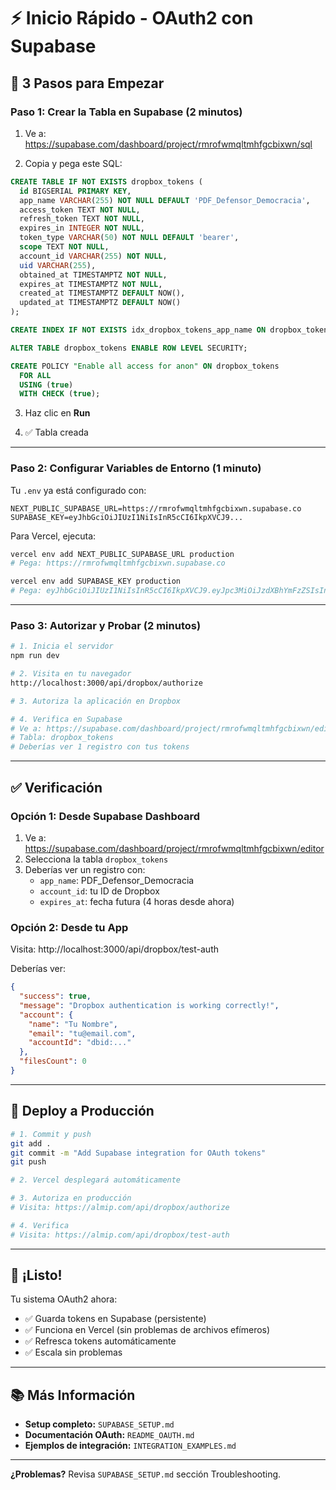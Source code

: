 # ⚡ Inicio Rápido - OAuth2 con Supabase

## 🎯 3 Pasos para Empezar

### Paso 1: Crear la Tabla en Supabase (2 minutos)

1. Ve a: https://supabase.com/dashboard/project/rmrofwmqltmhfgcbixwn/sql

2. Copia y pega este SQL:

```sql
CREATE TABLE IF NOT EXISTS dropbox_tokens (
  id BIGSERIAL PRIMARY KEY,
  app_name VARCHAR(255) NOT NULL DEFAULT 'PDF_Defensor_Democracia',
  access_token TEXT NOT NULL,
  refresh_token TEXT NOT NULL,
  expires_in INTEGER NOT NULL,
  token_type VARCHAR(50) NOT NULL DEFAULT 'bearer',
  scope TEXT NOT NULL,
  account_id VARCHAR(255) NOT NULL,
  uid VARCHAR(255),
  obtained_at TIMESTAMPTZ NOT NULL,
  expires_at TIMESTAMPTZ NOT NULL,
  created_at TIMESTAMPTZ DEFAULT NOW(),
  updated_at TIMESTAMPTZ DEFAULT NOW()
);

CREATE INDEX IF NOT EXISTS idx_dropbox_tokens_app_name ON dropbox_tokens(app_name);

ALTER TABLE dropbox_tokens ENABLE ROW LEVEL SECURITY;

CREATE POLICY "Enable all access for anon" ON dropbox_tokens
  FOR ALL
  USING (true)
  WITH CHECK (true);
```

3. Haz clic en **Run**

4. ✅ Tabla creada

---

### Paso 2: Configurar Variables de Entorno (1 minuto)

Tu `.env` ya está configurado con:

```env
NEXT_PUBLIC_SUPABASE_URL=https://rmrofwmqltmhfgcbixwn.supabase.co
SUPABASE_KEY=eyJhbGciOiJIUzI1NiIsInR5cCI6IkpXVCJ9...
```

Para Vercel, ejecuta:

```bash
vercel env add NEXT_PUBLIC_SUPABASE_URL production
# Pega: https://rmrofwmqltmhfgcbixwn.supabase.co

vercel env add SUPABASE_KEY production
# Pega: eyJhbGciOiJIUzI1NiIsInR5cCI6IkpXVCJ9.eyJpc3MiOiJzdXBhYmFzZSIsInJlZiI6InJtcm9md21xbHRtaGZnY2JpeHduIiwicm9sZSI6ImFub24iLCJpYXQiOjE3NjAzMDc3ODIsImV4cCI6MjA3NTg4Mzc4Mn0.Qe2iQ00AexbWLtLju1rI6KL48pX8ohyxL2lPG1Fl8Tk
```

---

### Paso 3: Autorizar y Probar (2 minutos)

```bash
# 1. Inicia el servidor
npm run dev

# 2. Visita en tu navegador
http://localhost:3000/api/dropbox/authorize

# 3. Autoriza la aplicación en Dropbox

# 4. Verifica en Supabase
# Ve a: https://supabase.com/dashboard/project/rmrofwmqltmhfgcbixwn/editor
# Tabla: dropbox_tokens
# Deberías ver 1 registro con tus tokens
```

---

## ✅ Verificación

### Opción 1: Desde Supabase Dashboard

1. Ve a: https://supabase.com/dashboard/project/rmrofwmqltmhfgcbixwn/editor
2. Selecciona la tabla `dropbox_tokens`
3. Deberías ver un registro con:
   - `app_name`: PDF_Defensor_Democracia
   - `account_id`: tu ID de Dropbox
   - `expires_at`: fecha futura (4 horas desde ahora)

### Opción 2: Desde tu App

Visita: http://localhost:3000/api/dropbox/test-auth

Deberías ver:

```json
{
  "success": true,
  "message": "Dropbox authentication is working correctly!",
  "account": {
    "name": "Tu Nombre",
    "email": "tu@email.com",
    "accountId": "dbid:..."
  },
  "filesCount": 0
}
```

---

## 🚀 Deploy a Producción

```bash
# 1. Commit y push
git add .
git commit -m "Add Supabase integration for OAuth tokens"
git push

# 2. Vercel desplegará automáticamente

# 3. Autoriza en producción
# Visita: https://almip.com/api/dropbox/authorize

# 4. Verifica
# Visita: https://almip.com/api/dropbox/test-auth
```

---

## 🎉 ¡Listo!

Tu sistema OAuth2 ahora:
- ✅ Guarda tokens en Supabase (persistente)
- ✅ Funciona en Vercel (sin problemas de archivos efímeros)
- ✅ Refresca tokens automáticamente
- ✅ Escala sin problemas

---

## 📚 Más Información

- **Setup completo:** `SUPABASE_SETUP.md`
- **Documentación OAuth:** `README_OAUTH.md`
- **Ejemplos de integración:** `INTEGRATION_EXAMPLES.md`

---

**¿Problemas?** Revisa `SUPABASE_SETUP.md` sección Troubleshooting.
